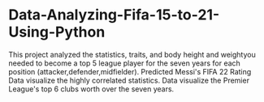 # Data-Analyzing-Fifa-15-to-21-Using-Python
This project analyzed the statistics, traits, and body height and weightyou needed to become a top 5 league player for the seven years for each position (attacker,defender,midfielder).
Predicted Messi's FIFA 22 Rating
Data visualize the highly correlated statistics.
Data visualize the Premier League's top 6 clubs worth over the seven years.
